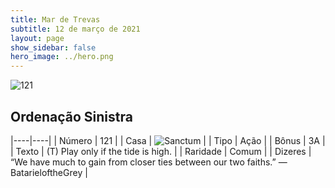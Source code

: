 ```yaml
---
title: Mar de Trevas
subtitle: 12 de março de 2021
layout: page
show_sidebar: false
hero_image: ../hero.png
---
```


![121](https://cdn.keyforgegame.com/media/card_front/pt/496_121_C979CG5WXJ68_pt.png)

## Ordenação Sinistra

|----|----|
| Número | 121 |
| Casa | ![Sanctum](https://archonarcana.com/images/thumb/c/c7/Sanctum.png/22px-Sanctum.png "Santuário") |
| Tipo | Ação |
| Bônus | 3A |
| Texto | (T) Play only if the tide is high. |
| Raridade | Comum |
| Dizeres | “We have much to gain from closer ties between our two faiths.” <softreturn>—Batariel<nonbreak>of<nonbreak>the<nonbreak>Grey |
